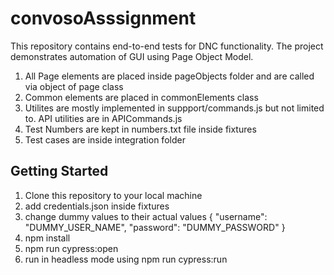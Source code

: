 # convosoAsssignment
This repository contains end-to-end tests for DNC functionality. The project demonstrates automation of GUI using Page Object Model. 
1. All Page elements are placed inside pageObjects folder and are called via object of page class
2. Common elements are placed in commonElements class 
2. Utilites are mostly implemented in suppport/commands.js but not limited to. API utilities are in APICommands.js
3. Test Numbers are kept in numbers.txt file inside fixtures 
4. Test cases are inside integration folder 

## Getting Started

1. Clone this repository to your local machine
2. add credentials.json inside fixtures
3. change dummy values to their actual values
        {
            "username": "DUMMY_USER_NAME",
            "password": "DUMMY_PASSWORD"
        }
2. npm install
3. npm run cypress:open
4. run in headless mode using npm run cypress:run

